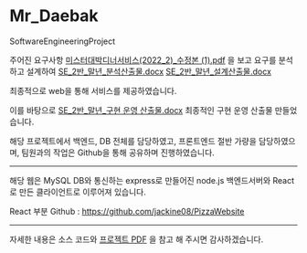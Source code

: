 # Mr_Daebak
SoftwareEngineeringProject

주어진 요구사항 [미스터대박디너서비스(2022_2)_수정본 (1).pdf](https://github.com/sok5188/Mr_Daebak/files/10146661/2022_2._.1.pdf) 을 보고 요구를 분석하고 설계하여 
[SE_2반_말년_분석산출물.docx](https://github.com/sok5188/Mr_Daebak/files/10146665/SE_2._._.docx)
[SE_2반_말년_설계산출물.docx](https://github.com/sok5188/Mr_Daebak/files/10146666/SE_2._._.docx)

최종적으로 web을 통해 서비스를 제공하였습니다.

이를 바탕으로 [SE_2반_말년_구현 운영 산출물.docx](https://github.com/sok5188/Mr_Daebak/files/10146668/SE_2._._.docx) 최종적인 구현 운영 산출물 만들었습니다.

해당 프로젝트에서 백엔드, DB 전체를 담당하였고, 프론트엔드 절반 가량을 담당하였으며, 팀원과의 작업은 Github을 통해 공유하며 진행하였습니다.

---

해당 웹은 MySQL DB와 통신하는 express로 만들어진 node.js 백엔드서버와 React로 만든 클라이언트로 이루어져 있습니다.  

React 부분 Github : https://github.com/jackine08/PizzaWebsite

---

자세한 내용은 소스 코드와 [프로젝트 PDF](https://github.com/sok5188/Mr_Daebak/blob/main/MrDeabak_PDF.pdf) 을 참고 해 주시면 감사하겠습니다.
